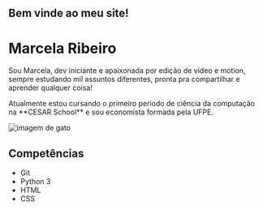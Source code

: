<h2> Bem vinde ao meu site! </h2>

# Marcela Ribeiro
<p>Sou Marcela, dev iniciante e apaixonada por edição de vídeo e motion, sempre estudando mil assuntos diferentes, pronta pra compartilhar e aprender qualquer coisa! </p>
<p>Atualmente estou cursando o primeiro período de ciência da computação na **CESAR School** e sou economista formada pela UFPE.</p> 

![imagem de gato](https://catracalivre.com.br/wp-content/uploads/2019/07/gato-beber-agua-910x607.jpg)

## Competências

- Git
- Python 3
- HTML
- CSS


